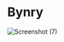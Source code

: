 # Bynry
![Screenshot (7)](https://github.com/KavitMahale/Bynry/assets/89378352/cd2ba940-b2c0-45b5-8a36-d0d2223e7f02)
